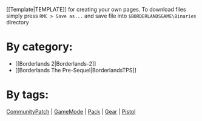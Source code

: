 [[Template|TEMPLATE]] for creating your own pages. To download files simply press `RMC > Save as...` and save file into `$BORDERLANDSGAME\Binaries` directory
# By category:
* [[Borderlands 2|Borderlands-2]]
* [[Borderlands The Pre-Sequel|BorderlandsTPS]]

# By tags:
[CommunityPatch](https://github.com/bugworm/Categories/search?utf8=%E2%9C%93&q=%22llCommunityPatch%22&type=Wikis) | [GameMode](https://github.com/bugworm/Categories/search?q=%22llGameMode%22&type=Wikis&utf8=%E2%9C%93) | [Pack](https://github.com/bugworm/Categories/search?utf8=%E2%9C%93&q=%22llPack%22&type=Wikis) | [Gear](https://github.com/bugworm/Categories/search?utf8=%E2%9C%93&q=%22llGear%22&type=Wikis) | [Pistol](https://github.com/bugworm/Categories/search?utf8=%E2%9C%93&q=%22llPistol%22&type=Wikis)